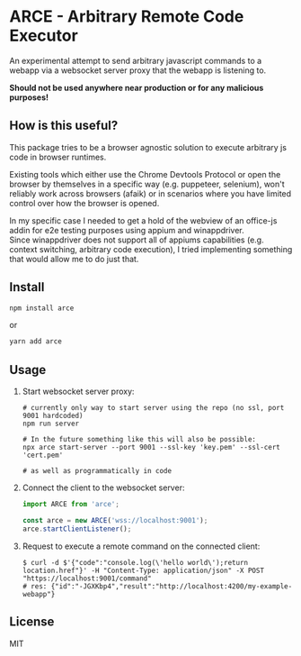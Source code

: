 ARCE - Arbitrary Remote Code Executor
=======================
An experimental attempt to send arbitrary javascript commands to a webapp via a websocket server proxy that the webapp is listening to.

**Should not be used anywhere near production or for any malicious purposes!**


## How is this useful?
This package tries to be a browser agnostic solution to execute arbitrary js code in browser runtimes.

Existing tools which either use the Chrome Devtools Protocol or open the browser by themselves in a specific way (e.g. puppeteer, selenium),
won't reliably work across browsers (afaik) or in scenarios where you have limited control over how the browser is opened.

In my specific case I needed to get a hold of the webview of an office-js addin for e2e testing purposes using appium and winappdriver.  
Since winappdriver does not support all of appiums capabilities (e.g. context switching, arbitrary code execution),
I tried implementing something that would allow me to do just that.


## Install
```bash
npm install arce
```
or
```bash
yarn add arce
```

## Usage
1.  Start websocket server proxy:
    ```shell
    # currently only way to start server using the repo (no ssl, port 9001 hardcoded)
    npm run server
    
    # In the future something like this will also be possible:
    npx arce start-server --port 9001 --ssl-key 'key.pem' --ssl-cert 'cert.pem'
    
    # as well as programmatically in code
    ```
    
1.  Connect the client to the websocket server:
    ```typescript
    import ARCE from 'arce';
    
    const arce = new ARCE('wss://localhost:9001');
    arce.startClientListener();
    ```
1.  Request to execute a remote command on the connected client:
    ```shell
    $ curl -d $'{"code":"console.log(\'hello world\');return location.href"}' -H "Content-Type: application/json" -X POST "https://localhost:9001/command"
    # res: {"id":"-JGXKbp4","result":"http://localhost:4200/my-example-webapp"}
    ```

## License
MIT
